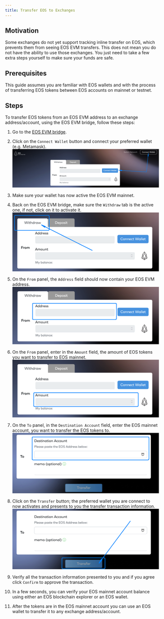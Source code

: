 ```yaml
---
title: Transfer EOS to Exchanges
---
```


## Motivation

Some exchanges do not yet support tracking inline transfer on EOS, which prevents them from seeing EOS EVM transfers. This does not mean you do not have the ability to use those exchanges. You just need to take a few extra steps yourself to make sure your funds are safe.

## Prerequisites

This guide assumes you are familiar with EOS wallets and with the process of transferring EOS tokens between EOS accounts on mainnet or testnet.

## Steps

To transfer EOS tokens from an EOS EVM address to an exchange address/account, using the EOS EVM bridge, follow these steps:

1. Go to the [EOS EVM bridge](https://bridge.evm.eosnetwork.com/).
2. Click on the `Connect Wallet` button and connect your preferred wallet (e.g. Metamask).
\
![metamask top network button](./images/connect-wallet-button.png)

3. Make sure your wallet has now active the EOS EVM mainnet.
4. Back on the EOS EVM bridge, make sure the `Withdraw` tab is the active one, if not, click on it to activate it.
\
![metamask top network button](./images/withdraw_tab_active.png)

5. On the `From` panel, the `Address` field should now contain your EOS EVM address.
\
![metamask top network button](./images/from-address-field.png)

6. On the `From` panel, enter in the `Amount` field, the amount of EOS tokens you want to transfer to EOS mainnet.
\
![metamask top network button](./images/from-amount-field.png)

7. On the `To` panel, in the `Destination Account` field, enter the EOS mainnet account, you want to transfer the EOS tokens to.
\
![metamask top network button](./images/to-destination-field.png)

8. Click on the `Transfer` button; the preferred wallet you are connect to now activates and presents to you the transfer transaction information.
\
![metamask top network button](./images/transfer-button.png)

9. Verify all the transaction information presented to you and if you agree click `Confirm` to approve the transaction.
10. In a few seconds, you can verify your EOS mainnet account balance using either an EOS blockchain explorer or an EOS wallet.
11. After the tokens are in the EOS mainnet account you can use an EOS wallet to transfer it to any exchange address/account.
